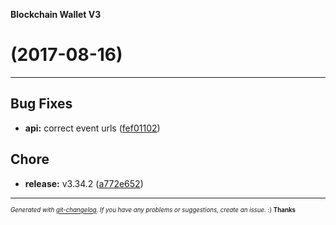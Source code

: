 __Blockchain Wallet V3__

#   (2017-08-16)



---

## Bug Fixes

- **api:** correct event urls
  ([fef01102](https://github.com/blockchain/My-Wallet-V3/commit/fef0110268bf29fb349119630790b7c3d39ee2b7))


## Chore

- **release:** v3.34.2
  ([a772e652](https://github.com/blockchain/My-Wallet-V3/commit/a772e652f004f699ec9802bd2cd02d5e3c2831d8))



---
<sub><sup>*Generated with [git-changelog](https://github.com/rafinskipg/git-changelog). If you have any problems or suggestions, create an issue.* :) **Thanks** </sub></sup>